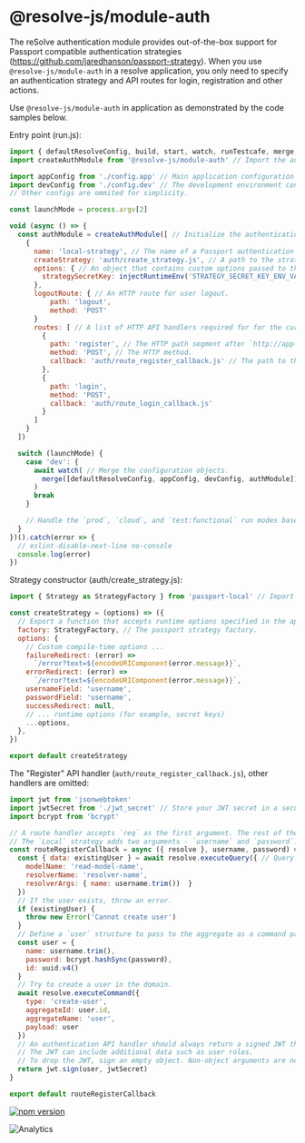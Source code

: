# **@resolve-js/module-auth**

The reSolve authentication module provides out-of-the-box support for Passport compatible authentication strategies (https://github.com/jaredhanson/passport-strategy).
When you use `@resolve-js/module-auth` in a resolve application, you only need to specify an authentication strategy and API routes for login, registration and other actions.

Use `@resolve-js/module-auth` in application as demonstrated by the code samples below.

Entry point (run.js):

```js
import { defaultResolveConfig, build, start, watch, runTestcafe, merge, injectRuntimeEnv } from '@resolve-js/scripts'
import createAuthModule from '@resolve-js/module-auth' // Import the authentication module.

import appConfig from './config.app' // Main application configuration file that defines the domain logic.
import devConfig from './config.dev' // The development environment configuration.
// Other configs are ommited for simplicity.

const launchMode = process.argv[2]

void (async () => {
  const authModule = createAuthModule([ // Initialize the authentication module with settings specified below.
    {
      name: 'local-strategy', // The name of a Passport authentication strategy to use.
      createStrategy: 'auth/create_strategy.js', // A path to the strategy constructor file within the project.
      options: { // An object that contains custom options passed to the strategy constructor.
        strategySecretKey: injectRuntimeEnv('STRATEGY_SECRET_KEY_ENV_VARIABLE_NAME')
      },
      logoutRoute: { // An HTTP route for user logout.
          path: 'logout',
          method: 'POST'
      }
      routes: [ // A list of HTTP API handlers required for for the current strategy.
        {
          path: 'register', // The HTTP path segment after `http://app-domain.tld/rootPath/api/`.
          method: 'POST', // The HTTP method.
          callback: 'auth/route_register_callback.js' // The path to the API handler's deffinition.
        },
        {
          path: 'login',
          method: 'POST',
          callback: 'auth/route_login_callback.js'
        }
      ]
    }
  ])

  switch (launchMode) {
    case 'dev': {
      await watch( // Merge the configuration objects.
        merge([defaultResolveConfig, appConfig, devConfig, authModule])
      )
      break
    }

    // Handle the `prod`, `cloud`, and `test:functional` run modes based on your requirements.
  }
})().catch(error => {
  // eslint-disable-next-line no-console
  console.log(error)
})
```

Strategy constructor (auth/create_strategy.js):

```js
import { Strategy as StrategyFactory } from 'passport-local' // Import the passport strategy.

const createStrategy = (options) => ({
  // Export a function that accepts runtime options specified in the application config.
  factory: StrategyFactory, // The passport strategy factory.
  options: {
    // Custom compile-time options ...
    failureRedirect: (error) =>
      `/error?text=${encodeURIComponent(error.message)}`,
    errorRedirect: (error) =>
      `/error?text=${encodeURIComponent(error.message)}`,
    usernameField: 'username',
    passwordField: 'username',
    successRedirect: null,
    // ... runtime options (for example, secret keys)
    ...options,
  },
})

export default createStrategy
```

The "Register" API handler (`auth/route_register_callback.js`), other handlers are omitted:

```js
import jwt from 'jsonwebtoken'
import jwtSecret from './jwt_secret' // Store your JWT secret in a secure location, for example an environment variable
import bcrypt from 'bcrypt'

// A route handler accepts `req` as the first argument. The rest of the arguments depend on the used strategy.
// The `Local` strategy adds two arguments - `username` and `password`.
const routeRegisterCallback = async ({ resolve }, username, password) => {
  const { data: existingUser } = await resolve.executeQuery({ // Query a read model to check if the user already exists.
    modelName: 'read-model-name',
    resolverName: 'resolver-name',
    resolverArgs: { name: username.trim())  }
  })
  // If the user exists, throw an error.
  if (existingUser) {
    throw new Error('Cannot create user')
  }
  // Define a `user` structure to pass to the aggregate as a command payload and save to the JWT.
  const user = {
    name: username.trim(),
    password: bcrypt.hashSync(password),
    id: uuid.v4()
  }
  // Try to create a user in the domain.
  await resolve.executeCommand({
    type: 'create-user',
    aggregateId: user.id,
    aggregateName: 'user',
    payload: user
  })
  // An authentication API handler should always return a signed JWT that encodes the user structure.
  // The JWT can include additional data such as user roles.
  // To drop the JWT, sign an empty object. Non-object arguments are not allowed.
  return jwt.sign(user, jwtSecret)
}

export default routeRegisterCallback
```

[![npm version](https://badge.fury.io/js/%40resolve-js%2Fmodule-auth.svg)](https://badge.fury.io/js/%40resolve-js%2Fmodule-auth)

![Analytics](https://ga-beacon.appspot.com/UA-118635726-1/packages-@resolve-js/module-auth-readme?pixel)
